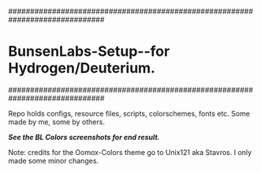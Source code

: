 ##############################################################################
# BunsenLabs-Setup--for Hydrogen/Deuterium.
##############################################################################

Repo holds configs, resource files, scripts, colorschemes, fonts etc. Some made by me, some by others.

***See the BL Colors screenshots for end result.***

Note: credits for the Oomox-Colors theme go to Unix121 aka Stavros. I only made some minor changes.
